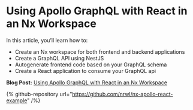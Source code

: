 # Using Apollo GraphQL with React in an Nx Workspace

In this article, you’ll learn how to:

-  Create an Nx workspace for both frontend and backend applications
-  Create a GraphQL API using NestJS
-  Autogenerate frontend code based on your GraphQL schema
-  Create a React application to consume your GraphQL api

**Blog Post:** [Using Apollo GraphQL with React in an Nx Workspace](https://blog.nrwl.io/using-apollo-graphql-with-react-in-an-nx-workspace-99db8d69cebe)

{% github-repository url="https://github.com/nrwl/nx-apollo-react-example" /%}
